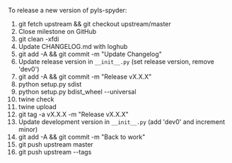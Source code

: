 To release a new version of pyls-spyder:
1. git fetch upstream && git checkout upstream/master
2. Close milestone on GitHub
3. git clean -xfdi
4. Update CHANGELOG.md with loghub
5. git add -A && git commit -m "Update Changelog"
6. Update release version in ``__init__.py`` (set release version, remove 'dev0')
7. git add -A && git commit -m "Release vX.X.X"
8. python setup.py sdist
9. python setup.py bdist_wheel --universal
10. twine check
11. twine upload
12. git tag -a vX.X.X -m "Release vX.X.X"
13. Update development version in ``__init__.py`` (add 'dev0' and increment minor)
14. git add -A && git commit -m "Back to work"
15. git push upstream master
16. git push upstream --tags
